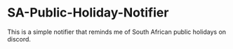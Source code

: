 # SA-Public-Holiday-Notifier
This is a simple notifier that reminds me of South African public holidays on discord.
